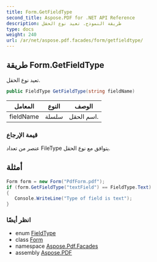```yaml
---
title: Form.GetFieldType
second_title: Aspose.PDF for .NET API Reference
description: طريقة النموذج. تعيد نوع الحقل
type: docs
weight: 240
url: /ar/net/aspose.pdf.facades/form/getfieldtype/
---
```

## طريقة Form.GetFieldType

تعيد نوع الحقل.

```csharp
public FieldType GetFieldType(string fieldName)
```

| المعامل | النوع | الوصف |
| --- | --- | --- |
| fieldName | سلسلة | اسم الحقل. |

### قيمة الإرجاع

عنصر من تعداد FileType يتوافق مع نوع الحقل.

## أمثلة

```csharp
Form form = new Form("PdfForm.pdf");
if (form.GetFieldType("textField") == FieldType.Text)
{
   Console.WriteLine("Type of field is text");
}
```

### انظر أيضًا

* enum [FieldType](../../fieldtype/)
* class [Form](../)
* namespace [Aspose.Pdf.Facades](../../../aspose.pdf.facades/)
* assembly [Aspose.PDF](../../../)